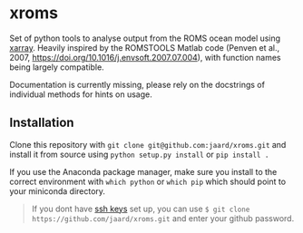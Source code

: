 # xroms
Set of python tools to analyse output from the ROMS ocean model using [xarray](https://github.com/pydata/xarray).
Heavily inspired by the ROMSTOOLS Matlab code (Penven et al., 2007, https://doi.org/10.1016/j.envsoft.2007.07.004), with function names being largely compatible.

Documentation is currently missing, please rely on the docstrings of individual methods for hints on usage.

## Installation
Clone this repository with `git clone git@github.com:jaard/xroms.git` and
install it from source using `python setup.py install` or `pip install .`

If you use the Anaconda package manager, make sure you install to the correct environment with `which python` or `which pip` which should point to your miniconda directory.

>If you dont have [ssh keys](https://help.github.com/en/articles/adding-a-new-ssh-key-to-your-github-account) set up, you can use `$ git clone https://github.com/jaard/xroms.git` and enter your github password.

